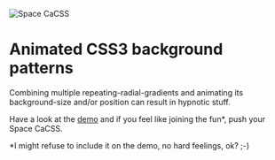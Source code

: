 ![Space CaCSS](https://github.com/simurai/space-cacss/raw/master/screenshot.jpg)

# Animated CSS3 background patterns

Combining multiple repeating-radial-gradients and animating its background-size and/or position can result in hypnotic stuff. 

Have a look at the [demo](http://lab.simurai.com/css/space-cacss/) and if you feel like joining the fun*, push your Space CaCSS.

*I might refuse to include it on the demo, no hard feelings, ok? ;-)